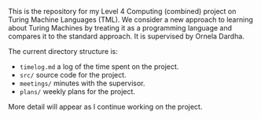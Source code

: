 This is the repository for my Level 4 Computing (combined) project on Turing Machine Languages (TML). We consider a new approach to learning about Turing Machines by treating it as a programming language and compares it to the standard approach. It is supervised by Ornela Dardha.

The current directory structure is:

* `timelog.md` a log of the time spent on the project.
* `src/` source code for the project.
* `meetings/` minutes with the supervisor.
* `plans/` weekly plans for the project.

More detail will appear as I continue working on the project.